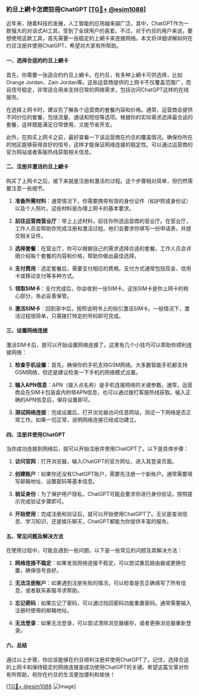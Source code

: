 ### 約旦上網卡怎麽註冊ChatGPT [[TG💪+ @esim1088](https://t.me/s/esim1088)]

近年来，随着科技的发展，人工智能的应用越来越广泛。其中，ChatGPT作为一款强大的对话式AI工具，受到了全球用户的喜爱。不过，对于约旦的用户来说，要想使用这款工具，首先需要一张稳定的上網卡来连接网络。本文将详细讲解如何在约旦注册并使用ChatGPT，希望对大家有所帮助。

#### 一、选择合适的约旦上網卡

首先，你需要一张适合的约旦上網卡。在约旦，有多种上網卡可供选择，比如Orange Jordan、Zain Jordan等。这些运营商提供的上网卡不仅覆盖范围广，而且信号稳定，非常适合用来支持日常的网络需求，包括访问ChatGPT这样的在线服务。

在选择上网卡时，建议先了解各个运营商的套餐内容和价格。通常，运营商会提供不同价位的套餐，包括流量、通话和短信等选项。根据你的实际需求选择最合适的套餐，这样既能满足日常使用，又能节省开支。

此外，在购买上网卡之前，最好查看一下该运营商在约旦的覆盖情况。确保你所在的地区能够获得良好的信号，这样才能保证网络连接的稳定性。可以通过运营商的官方网站或者客服热线获取相关信息。

#### 二、注册并激活约旦上網卡

购买了上网卡之后，接下来就是注册和激活的过程。这个步骤相对简单，但仍然需要注意一些细节。

1. **准备所需材料**：通常情况下，你需要携带有效的身份证件（如护照或身份证）以及个人照片。这些材料是办理上网卡的基本要求。

2. **前往运营商营业厅**：带上上述材料，前往你所选运营商的营业厅。在营业厅，工作人员会帮助你完成注册和激活过程。他们会要求你填写一份申请表，并提交相关证件。

3. **选择套餐**：在营业厅，你可以根据自己的需求选择合适的套餐。工作人员会详细介绍每个套餐的内容和价格，帮助你做出最佳选择。

4. **支付费用**：选定套餐后，需要支付相应的费用。支付方式通常包括现金、信用卡或移动支付等多种方式。

5. **领取SIM卡**：支付完成后，你会收到一张SIM卡。这张SIM卡是你上网卡的核心部分，务必妥善保管。

6. **激活SIM卡**：回到家中后，按照说明书上的指引激活SIM卡。一般情况下，激活过程很简单，只需拨打特定的号码即可完成。

#### 三、设置网络连接

激活SIM卡后，就可以开始设置网络连接了。这里有几个小技巧可以帮助你顺利连接网络：

1. **检查手机设置**：首先，确保你的手机支持GSM网络。大多数智能手机都支持GSM网络，但还是建议检查一下手机的网络模式设置。

2. **输入APN信息**：APN（接入点名称）是手机连接网络的关键参数。通常，运营商会在SIM卡包装盒内附带APN信息，也可以通过拨打客服热线获取。输入正确的APN信息后，保存设置即可。

3. **测试网络连接**：完成设置后，打开浏览器访问任意网站，测试一下网络是否正常工作。如果一切正常，说明网络连接已经成功建立。

#### 四、注册并使用ChatGPT

当你成功连接到网络后，就可以开始注册并使用ChatGPT了。以下是具体步骤：

1. **访问官网**：打开浏览器，输入ChatGPT的官方网址，进入其登录页面。

2. **创建账户**：如果你还没有ChatGPT账户，需要先注册一个新账户。通常需要填写邮箱地址、设置密码等基本信息。

3. **验证身份**：为了保护用户隐私，ChatGPT可能会要求你进行身份验证。按照提示完成验证步骤即可。

4. **开始使用**：完成注册和验证后，就可以开始使用ChatGPT了。无论是查询信息、学习知识，还是娱乐聊天，ChatGPT都能为你提供丰富的服务。

#### 五、常见问题及解决方法

在使用过程中，可能会遇到一些问题。以下是一些常见的问题及其解决方法：

1. **网络连接不稳定**：如果发现网络连接不稳定，可以尝试重启路由器或更换位置，确保信号良好。

2. **无法注册账户**：如果遇到注册失败的情况，可以检查是否正确填写了所有信息，或者联系客服寻求帮助。

3. **忘记密码**：如果忘记了密码，可以通过找回密码功能重置密码。通常需要输入注册时使用的邮箱地址。

4. **无法登录**：如果无法登录，可以尝试清除浏览器缓存，或者更换浏览器重新登录。

#### 六、总结

通过以上步骤，你应该能够在约旦顺利注册并使用ChatGPT了。记住，选择合适的上网卡和保持稳定的网络连接是成功使用ChatGPT的关键。希望这篇文章对你有所帮助，祝你在约旦的生活更加便利和愉快！

[[TG💪+ @esim1088](https://t.me/s/esim1088) ![Image](https://i.postimg.cc/4NQfJmqS/Snipaste-2025-05-13-00-14-12.png)]